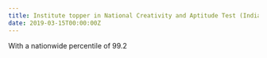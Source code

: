 ```yaml
---
title: Institute topper in National Creativity and Aptitude Test (India) 2019's First round
date: 2019-03-15T00:00:00Z
---
```


With a nationwide percentile of 99.2	

